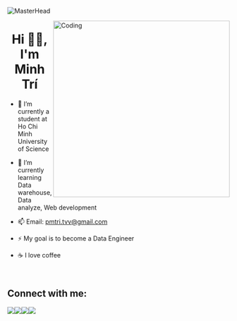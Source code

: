 ![MasterHead]([https://media-exp1.licdn.com/dms/image/C4E16AQELYL-G6R96Xw/profile-displaybackgroundimage-shrink_350_1400/0/1668761506048?e=1674086400&v=beta&t=rx7B-1XvahN75bZY0hTPrx7UUPXwdOh2QsVob3OAjWU](https://f8-zpcloud.zdn.vn/8113766353844587932/06ec2eb4ac1e6a40330f.jpg))

<img align="right" alt="Coding" width="400" src="https://i.pinimg.com/originals/e4/26/70/e426702edf874b181aced1e2fa5c6cde.gif">

<h1 align="center">Hi 👋🏼, I'm Minh Trí</h1>

-   🦉 I’m currently a student at Ho Chi Minh University of Science

-   🌱 I’m currently learning Data warehouse, Data analyze, Web development

-   📫 Email: pmtri.tvv@gmail.com

-   ⚡ My goal is to become a Data Engineer

-   ☕ I love coffee

<br/>
<div aline="center" width="100%">

</div>

## Connect with me:

<div>
    <a href="https://linkedin.com/in/minh-trí-phạm-b4a646257"><img src="https://img.shields.io/badge/LinkedIn-0077B5?style=for-the-badge&logo=linkedin&logoColor=white"></a><a href="https://instagram.com/phamminhtri06"><img src="https://img.shields.io/badge/Instagram-E4405F?style=for-the-badge&logo=instagram&logoColor=white"></a><a href="mailto:pmtri.tvv@gmail.com"><img src="https://img.shields.io/badge/mail-EA4335?style=for-the-badge&logo=gmail&logoColor=white"></a><a href="https://fb.com/pmtritvv"><img src="https://img.shields.io/badge/Facebook-1877F2?style=for-the-badge&logo=facebook&logoColor=white"></a>
</div>


